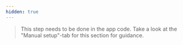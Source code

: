 ```yaml
---
hidden: true
---
```


> This step needs to be done in the app code. 
> Take a look at the "Manual setup"-tab for this section for guidance.
